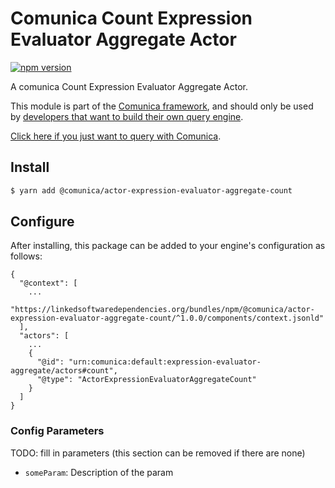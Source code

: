 # Comunica Count Expression Evaluator Aggregate Actor

[![npm version](https://badge.fury.io/js/%40comunica%2Factor-expression-evaluator-aggregate-count.svg)](https://www.npmjs.com/package/@comunica/actor-expression-evaluator-aggregate-count)

A comunica Count Expression Evaluator Aggregate Actor.

This module is part of the [Comunica framework](https://github.com/comunica/comunica),
and should only be used by [developers that want to build their own query engine](https://comunica.dev/docs/modify/).

[Click here if you just want to query with Comunica](https://comunica.dev/docs/query/).

## Install

```bash
$ yarn add @comunica/actor-expression-evaluator-aggregate-count
```

## Configure

After installing, this package can be added to your engine's configuration as follows:
```text
{
  "@context": [
    ...
    "https://linkedsoftwaredependencies.org/bundles/npm/@comunica/actor-expression-evaluator-aggregate-count/^1.0.0/components/context.jsonld"  
  ],
  "actors": [
    ...
    {
      "@id": "urn:comunica:default:expression-evaluator-aggregate/actors#count",
      "@type": "ActorExpressionEvaluatorAggregateCount"
    }
  ]
}
```

### Config Parameters

TODO: fill in parameters (this section can be removed if there are none)

* `someParam`: Description of the param

